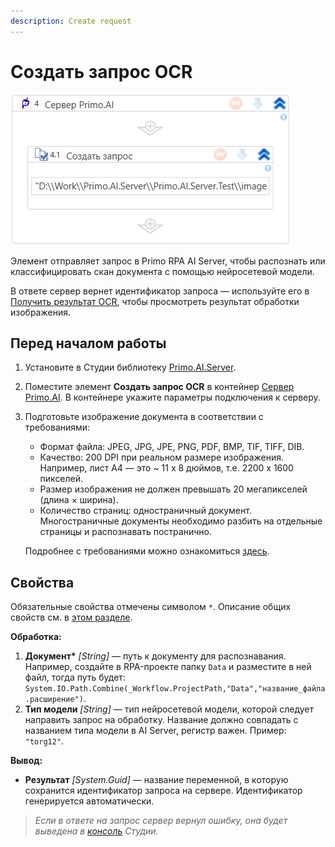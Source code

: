 ```yaml
---
description: Create request
---
```


# Создать запрос OCR

![](<../../../../.gitbook/assets1/windows_items/WFAttachPrimoAIServer.png>)

Элемент отправляет запрос в Primo RPA AI Server, чтобы распознать или классифицировать скан документа с помощью нейросетевой модели.

В ответе сервер вернет идентификатор запроса — используйте его в [Получить результат OCR](https://docs.primo-rpa.ru/primo-rpa/g_elements/el_extra/ai_server/ocr/getresult), чтобы просмотреть результат обработки изображения.


## Перед началом работы

1. Установите в Студии библиотеку [Primo.AI.Server](https://docs.primo-rpa.ru/primo-rpa/g_elements/el_extra/ai_server).
1. Поместите элемент **Создать запрос OCR** в контейнер [Сервер Primo.AI](https://docs.primo-rpa.ru/primo-rpa/g_elements/el_extra/ai_server/primoaiserver). В контейнере укажите параметры подключения к серверу.
1. Подготовьте изображение документа в соответствии с требованиями:
   * Формат файла: JPEG, JPG, JPE, PNG, PDF, BMP, TIF, TIFF, DIB. 
   * Качество: 200 DPI при реальном размере изображения. Например, лист А4 — это ~ 11 x 8 дюймов, т.е. 2200 x 1600 пикселей.
   * Размер изображения не должен превышать 20 мегапикселей (длина × ширина).
   * Количество страниц: одностраничный документ. Многостраничные документы необходимо разбить на отдельные страницы и распознавать постранично.

   Подробнее с требованиями можно ознакомиться [здесь](https://docs.primo-rpa.ru/primo-rpa/primo-rpa-ai-server/user/smart-ocr/requirements/inference-quality-requirements).

## Свойства
Обязательные свойства отмечены символом `*`. Описание общих свойств см. в [этом разделе](https://docs.primo-rpa.ru/primo-rpa/primo-studio/process/elements#svoistva-elementa).

**Обработка:**

1. **Документ\*** *[String]* — путь к документу для распознавания. Например, создайте в RPA-проекте папку `Data` и разместите в ней файл, тогда путь будет: `System.IO.Path.Combine(_Workflow.ProjectPath,"Data","название_файла.расширение")`. 
2. **Тип модели** *[String]* — тип нейросетевой модели, которой следует направить запрос на обработку. Название должно совпадать с названием типа модели в AI Server, регистр важен. Пример: `"torg12"`.

**Вывод:**

* **Результат** *[System.Guid]* — название переменной, в которую сохранится идентификатор запроса на сервере. Идентификатор генерируется автоматически. 

> *Если в ответе на запрос сервер вернул ошибку, она будет выведена в [консоль](https://docs.primo-rpa.ru/primo-rpa/primo-studio/process/debug#konsol) Студии.*
